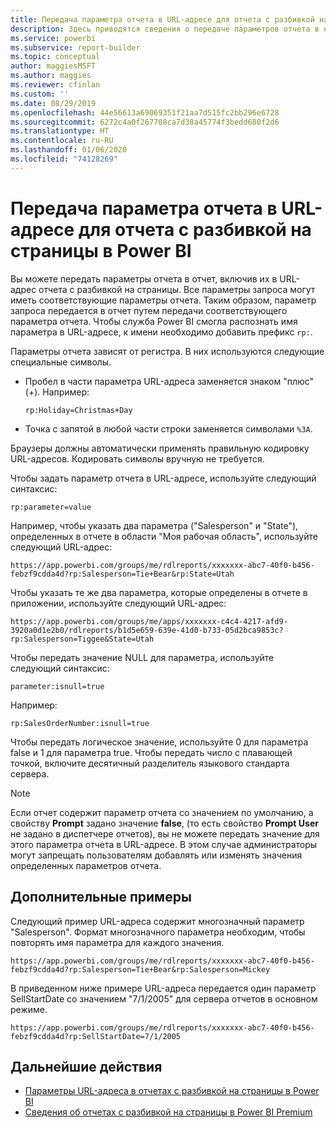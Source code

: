 ```yaml
---
title: Передача параметра отчета в URL-адресе для отчета с разбивкой на страницы в Power BI (построитель отчетов Power BI)
description: Здесь приводятся сведения о передаче параметров отчета в отчет путем их включения в URL-адрес отчета с разбивкой на страницы.
ms.service: powerbi
ms.subservice: report-builder
ms.topic: conceptual
author: maggiesMSFT
ms.author: maggies
ms.reviewer: cfinlan
ms.custom: ''
ms.date: 08/29/2019
ms.openlocfilehash: 44e56613a69069351f21aa7d515fc2bb296e6728
ms.sourcegitcommit: 6272c4a0f267708ca7d38a45774f3bedd680f2d6
ms.translationtype: HT
ms.contentlocale: ru-RU
ms.lasthandoff: 01/06/2020
ms.locfileid: "74128269"
---
```

# <a name="pass-a-report-parameter-in-a-url-for-a-paginated-report-in-power-bi"></a>Передача параметра отчета в URL-адресе для отчета с разбивкой на страницы в Power BI 

Вы можете передать параметры отчета в отчет, включив их в URL-адрес отчета с разбивкой на страницы. Все параметры запроса могут иметь соответствующие параметры отчета. Таким образом, параметр запроса передается в отчет путем передачи соответствующего параметра отчета. Чтобы служба Power BI смогла распознать имя параметра в URL-адресе, к имени необходимо добавить префикс `rp:`. 

Параметры отчета зависят от регистра. В них используются следующие специальные символы. 

- Пробел в части параметра URL-адреса заменяется знаком "плюс" (+).  Например: 

    ```rp:Holiday=Christmas+Day```

- Точка с запятой в любой части строки заменяется символами `%3A`.

Браузеры должны автоматически применять правильную кодировку URL-адресов. Кодировать символы вручную не требуется. 

Чтобы задать параметр отчета в URL-адресе, используйте следующий синтаксис: 

```
rp:parameter=value
```

Например, чтобы указать два параметра ("Salesperson" и "State"), определенных в отчете в области "Моя рабочая область", используйте следующий URL-адрес: 

```
https://app.powerbi.com/groups/me/rdlreports/xxxxxxx-abc7-40f0-b456-febzf9cdda4d?rp:Salesperson=Tie+Bear&rp:State=Utah 
```

Чтобы указать те же два параметра, которые определены в отчете в приложении, используйте следующий URL-адрес: 

```
https://app.powerbi.com/groups/me/apps/xxxxxxx-c4c4-4217-afd9-3920a0d1e2b0/rdlreports/b1d5e659-639e-41d0-b733-05d2bca9853c?rp:Salesperson=Tiggee&State=Utah 
```

Чтобы передать значение NULL для параметра, используйте следующий синтаксис: 

```
parameter:isnull=true
```

Например:

```
rp:SalesOrderNumber:isnull=true
```

Чтобы передать логическое значение, используйте 0 для параметра false и 1 для параметра true. Чтобы передать число с плавающей точкой, включите десятичный разделитель языкового стандарта сервера.

> [!NOTE]
> Если отчет содержит параметр отчета со значением по умолчанию, а свойству **Prompt** задано значение **false**, (то есть свойство **Prompt User** не задано в диспетчере отчетов), вы не можете передать значение для этого параметра отчета в URL-адресе. В этом случае администраторы могут запрещать пользователям добавлять или изменять значения определенных параметров отчета.

## <a name="additional-examples"></a>Дополнительные примеры 

Следующий пример URL-адреса содержит многозначный параметр "Salesperson". Формат многозначного параметра необходим, чтобы повторять имя параметра для каждого значения. 

```
https://app.powerbi.com/groups/me/rdlreports/xxxxxxx-abc7-40f0-b456-febzf9cdda4d?rp:Salesperson=Tie+Bear&rp:Salesperson=Mickey 
```

В приведенном ниже примере URL-адреса передается один параметр SellStartDate со значением "7/1/2005" для сервера отчетов в основном режиме.

```
https://app.powerbi.com/groups/me/rdlreports/xxxxxxx-abc7-40f0-b456-febzf9cdda4d?rp:SellStartDate=7/1/2005
```

## <a name="next-steps"></a>Дальнейшие действия

- [Параметры URL-адреса в отчетах с разбивкой на страницы в Power BI](report-builder-url-parameters.md)
- [Сведения об отчетах с разбивкой на страницы в Power BI Premium](paginated-reports-report-builder-power-bi.md)

